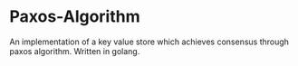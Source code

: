 # Paxos-Algorithm
An implementation of a key value store which achieves consensus through paxos algorithm. Written in golang.
